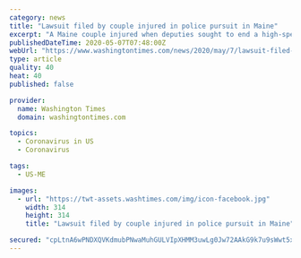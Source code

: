 ```yaml
---
category: news
title: "Lawsuit filed by couple injured in police pursuit in Maine"
excerpt: "A Maine couple injured when deputies sought to end a high-speed pursuit involving another vehicle is suing the Cumberland Sheriff’s Department."
publishedDateTime: 2020-05-07T07:48:00Z
webUrl: "https://www.washingtontimes.com/news/2020/may/7/lawsuit-filed-by-couple-injured-in-police-pursuit-/"
type: article
quality: 40
heat: 40
published: false

provider:
  name: Washington Times
  domain: washingtontimes.com

topics:
  - Coronavirus in US
  - Coronavirus

tags:
  - US-ME

images:
  - url: "https://twt-assets.washtimes.com/img/icon-facebook.jpg"
    width: 314
    height: 314
    title: "Lawsuit filed by couple injured in police pursuit in Maine"

secured: "cpLtnA6wPNDXQVKdmubPNwaMuhGULVIpXHMM3uwLg0Jw72AAkG9k7u9sWwt5x2HLHKMLpEFYjb7bKxtx6juvf7rtGusHy9wwR2UsbFlPlRit9hvnwELYs6ln6oHE4R8CZDiX2f9m62clIqcIrEusYd82hx7j2WGnYnXXUQ7rIn6GzXgS5lwJBIPdCbYQw++v1nHuf0Utw8YB/Pwo+38N7voh61VEcWyXXfSgmF1Gg7JficwhJRawfxEzh+3KxY9TmEfothbUooEcyDsKX/j9kHW2XF4R0Gm2RzhKfcOL+KcIEBNY/+wDQIRr3q843lt1;+01GxhWqQYoqe6pXcTkWfQ=="
---
```



